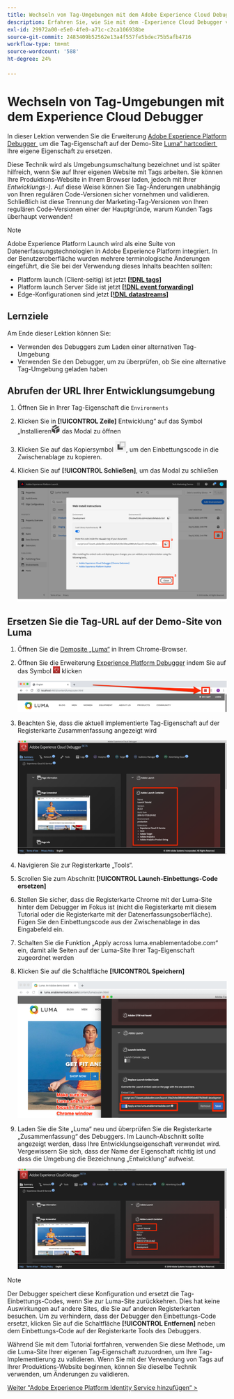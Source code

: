 ```yaml
---
title: Wechseln von Tag-Umgebungen mit dem Adobe Experience Cloud Debugger
description: Erfahren Sie, wie Sie mit dem -Experience Cloud Debugger verschiedene Tag-Einbettungs-Codes laden können. Diese Lektion ist Teil des Tutorials Implementieren von Experience Cloud in Websites .
exl-id: 29972a00-e5e0-4fe0-a71c-c2ca106938be
source-git-commit: 2483409b52562e13a4f557fe5bdec75b5afb4716
workflow-type: tm+mt
source-wordcount: '588'
ht-degree: 24%

---
```


# Wechseln von Tag-Umgebungen mit dem Experience Cloud Debugger

In dieser Lektion verwenden Sie die Erweiterung [Adobe Experience Platform Debugger &#x200B;](https://chromewebstore.google.com/detail/adobe-experience-platform/bfnnokhpnncpkdmbokanobigaccjkpob) um die Tag-Eigenschaft auf der Demo-Site [Luma“ hartcodiert &#x200B;](https://luma.enablementadobe.com/content/luma/us/en.html) Ihre eigene Eigenschaft zu ersetzen.

Diese Technik wird als Umgebungsumschaltung bezeichnet und ist später hilfreich, wenn Sie auf Ihrer eigenen Website mit Tags arbeiten. Sie können Ihre Produktions-Website in Ihrem Browser laden, jedoch mit Ihrer *Entwicklungs-)*. Auf diese Weise können Sie Tag-Änderungen unabhängig von Ihren regulären Code-Versionen sicher vornehmen und validieren.  Schließlich ist diese Trennung der Marketing-Tag-Versionen von Ihren regulären Code-Versionen einer der Hauptgründe, warum Kunden Tags überhaupt verwenden!

>[!NOTE]
>
>Adobe Experience Platform Launch wird als eine Suite von Datenerfassungstechnologien in Adobe Experience Platform integriert. In der Benutzeroberfläche wurden mehrere terminologische Änderungen eingeführt, die Sie bei der Verwendung dieses Inhalts beachten sollten:
>
> * Platform launch (Client-seitig) ist jetzt **[[!DNL tags]](https://experienceleague.adobe.com/docs/experience-platform/tags/home.html?lang=de)**
> * Platform launch Server Side ist jetzt **[[!DNL event forwarding]](https://experienceleague.adobe.com/docs/experience-platform/tags/event-forwarding/overview.html?lang=de)**
> * Edge-Konfigurationen sind jetzt **[[!DNL datastreams]](https://experienceleague.adobe.com/docs/experience-platform/edge/fundamentals/datastreams.html?lang=de)**

## Lernziele

Am Ende dieser Lektion können Sie:

* Verwenden des Debuggers zum Laden einer alternativen Tag-Umgebung
* Verwenden Sie den Debugger, um zu überprüfen, ob Sie eine alternative Tag-Umgebung geladen haben

## Abrufen der URL Ihrer Entwicklungsumgebung

1. Öffnen Sie in Ihrer Tag-Eigenschaft die `Environments`

1. Klicken Sie in **[!UICONTROL Zeile]** Entwicklung“ auf das Symbol „Installieren![, &#x200B;](images/launch-installIcon.png) das Modal zu öffnen

1. Klicken Sie auf das Kopiersymbol ![Kopiersymbol](images/launch-copyIcon.png), um den Einbettungscode in die Zwischenablage zu kopieren.

1. Klicken Sie auf **[!UICONTROL Schließen]**, um das Modal zu schließen

   ![Installationssymbol](images/launch-copyInstallCode.png)

## Ersetzen Sie die Tag-URL auf der Demo-Site von Luma

1. Öffnen Sie die [Demosite „Luma“](https://luma.enablementadobe.com/content/luma/us/en.html) in Ihrem Chrome-Browser.

1. Öffnen Sie die Erweiterung [Experience Platform Debugger](https://chromewebstore.google.com/detail/adobe-experience-platform/bfnnokhpnncpkdmbokanobigaccjkpob) indem Sie auf das Symbol ![Debugger-Symbol](images/icon-debugger.png) klicken

   ![Klicken Sie auf das Debugger-Symbol](images/switchEnvironments-openDebugger.png)

1. Beachten Sie, dass die aktuell implementierte Tag-Eigenschaft auf der Registerkarte Zusammenfassung angezeigt wird

   ![Die Tag-Umgebung wird im Debugger angezeigt](images/switchEnvironments-debuggerOnWeRetail-prod.png)

1. Navigieren Sie zur Registerkarte „Tools“.
1. Scrollen Sie zum Abschnitt **[!UICONTROL Launch-Einbettungs-Code ersetzen]**
1. Stellen Sie sicher, dass die Registerkarte Chrome mit der Luma-Site hinter dem Debugger im Fokus ist (nicht die Registerkarte mit diesem Tutorial oder die Registerkarte mit der Datenerfassungsoberfläche).  Fügen Sie den Einbettungscode aus der Zwischenablage in das Eingabefeld ein.
1. Schalten Sie die Funktion „Apply across luma.enablementadobe.com“ ein, damit alle Seiten auf der Luma-Site Ihrer Tag-Eigenschaft zugeordnet werden
1. Klicken Sie auf die Schaltfläche **[!UICONTROL Speichern]**

   ![Die Tag-Umgebung wird im Debugger angezeigt](images/switchEnvironments-debugger-save.png)

1. Laden Sie die Site „Luma“ neu und überprüfen Sie die Registerkarte „Zusammenfassung“ des Debuggers. Im Launch-Abschnitt sollte angezeigt werden, dass Ihre Entwicklungseigenschaft verwendet wird. Vergewissern Sie sich, dass der Name der Eigenschaft richtig ist und dass die Umgebung die Bezeichnung „Entwicklung“ aufweist.

   ![Die Tag-Umgebung wird im Debugger angezeigt](images/switchEnvironments-debuggerOnWeRetail.png)

>[!NOTE]
>
>Der Debugger speichert diese Konfiguration und ersetzt die Tag-Einbettungs-Codes, wenn Sie zur Luma-Site zurückkehren. Dies hat keine Auswirkungen auf andere Sites, die Sie auf anderen Registerkarten besuchen. Um zu verhindern, dass der Debugger den Einbettungs-Code ersetzt, klicken Sie auf die Schaltfläche **[!UICONTROL Entfernen]** neben dem Einbettungs-Code auf der Registerkarte Tools des Debuggers.

Während Sie mit dem Tutorial fortfahren, verwenden Sie diese Methode, um die Luma-Site Ihrer eigenen Tag-Eigenschaft zuzuordnen, um Ihre Tag-Implementierung zu validieren. Wenn Sie mit der Verwendung von Tags auf Ihrer Produktions-Website beginnen, können Sie dieselbe Technik verwenden, um Änderungen zu validieren.

[Weiter &quot;Adobe Experience Platform Identity Service hinzufügen“ >](id-service.md)
